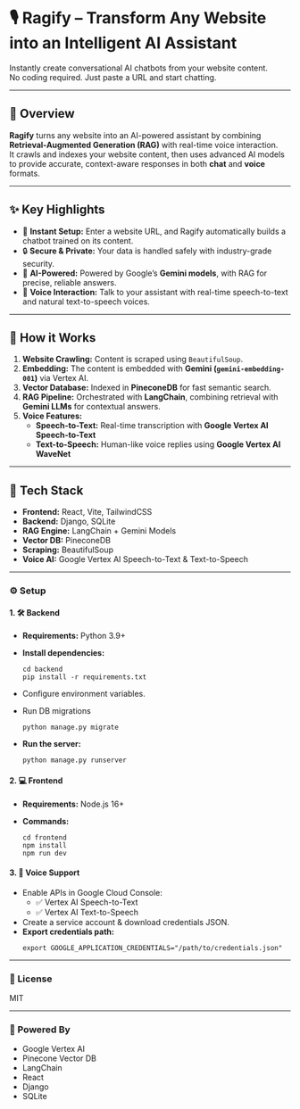 # 🎙️ Ragify – Transform Any Website into an Intelligent AI Assistant  

Instantly create conversational AI chatbots from your website content.  
No coding required. Just paste a URL and start chatting.  

---

## 📖 Overview  

**Ragify** turns any website into an AI-powered assistant by combining **Retrieval-Augmented Generation (RAG)** with real-time voice interaction.  
It crawls and indexes your website content, then uses advanced AI models to provide accurate, context-aware responses in both **chat** and **voice** formats.  

---

## ✨ Key Highlights  

- 🚀 **Instant Setup:** Enter a website URL, and Ragify automatically builds a chatbot trained on its content.  
- 🔒 **Secure & Private:** Your data is handled safely with industry-grade security.  
- 🤖 **AI-Powered:** Powered by Google’s **Gemini models**, with RAG for precise, reliable answers.  
- 🎤 **Voice Interaction:** Talk to your assistant with real-time speech-to-text and natural text-to-speech voices.  

---

## 🧠 How it Works  

1. **Website Crawling:** Content is scraped using `BeautifulSoup`.  
2. **Embedding:** The content is embedded with **Gemini (`gemini-embedding-001`)** via Vertex AI.  
3. **Vector Database:** Indexed in **PineconeDB** for fast semantic search.  
4. **RAG Pipeline:** Orchestrated with **LangChain**, combining retrieval with **Gemini LLMs** for contextual answers.  
5. **Voice Features:**  
   - **Speech-to-Text:** Real-time transcription with **Google Vertex AI Speech-to-Text**  
   - **Text-to-Speech:** Human-like voice replies using **Google Vertex AI WaveNet**  

---

## 🧰 Tech Stack  

- **Frontend:** React, Vite, TailwindCSS  
- **Backend:** Django, SQLite
- **RAG Engine:** LangChain + Gemini Models  
- **Vector DB:** PineconeDB  
- **Scraping:** BeautifulSoup  
- **Voice AI:** Google Vertex AI Speech-to-Text & Text-to-Speech  

---


### ⚙️ Setup

#### 1. 🛠️ Backend

* **Requirements:** Python 3.9+

* **Install dependencies:**
    ```
    cd backend
    pip install -r requirements.txt
    ```
* Configure environment variables.
* Run DB migrations
    ```
    python manage.py migrate
    ```
* **Run the server:**
    ```
    python manage.py runserver
    ```
#### 2. 💻 Frontend

* **Requirements:** Node.js 16+

* **Commands:**
    ```
    cd frontend
    npm install
    npm run dev
    ```
#### 3. 🎤 Voice Support

* Enable APIs in Google Cloud Console:
    * ✅ Vertex AI Speech-to-Text
    * ✅ Vertex AI Text-to-Speech
* Create a service account & download credentials JSON.
* **Export credentials path:**
    ```
    export GOOGLE_APPLICATION_CREDENTIALS="/path/to/credentials.json"
    ```

---
### 📝 License

MIT

---
### 🧠 Powered By

* Google Vertex AI
* Pinecone Vector DB
* LangChain
* React
* Django
* SQLite
  
